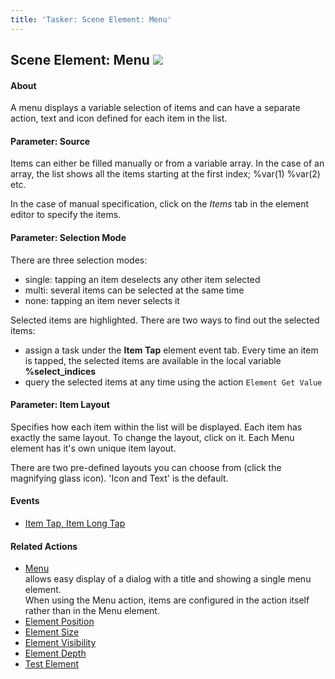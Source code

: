 ```yaml
---
title: 'Tasker: Scene Element: Menu'
---
```


Scene Element: Menu ![](icon_tasker.png)
----------------------------------------

#### About

A menu displays a variable selection of items and can have a separate
action, text and icon defined for each item in the list.

#### Parameter: Source

Items can either be filled manually or from a variable array. In the
case of an array, the list shows all the items starting at the first
index; %var(1) %var(2) etc.

In the case of manual specification, click on the *Items* tab in the
element editor to specify the items.

#### Parameter: Selection Mode

There are three selection modes:

-   single: tapping an item deselects any other item selected
-   multi: several items can be selected at the same time
-   none: tapping an item never selects it

Selected items are highlighted. There are two ways to find out the
selected items:

-   assign a task under the **Item Tap** element event tab. Every time
    an item is tapped, the selected items are available in the local
    variable **%select\_indices**
-   query the selected items at any time using the action
    `Element Get Value`

#### Parameter: Item Layout

Specifies how each item within the list will be displayed. Each item has
exactly the same layout. To change the layout, click on it. Each Menu
element has it\'s own unique item layout.

There are two pre-defined layouts you can choose from (click the
magnifying glass icon). \'Icon and Text\' is the default.

#### Events

-   [Item Tap, Item Long Tap](activity_elementedit.html#tap)

#### Related Actions

-   [Menu](help/ah_menu.html)\
    allows easy display of a dialog with a title and showing a single
    menu element.\
    When using the Menu action, items are configured in the action
    itself rather than in the Menu element.
-   [Element Position](help/ah_scene_element_position.html)
-   [Element Size](help/ah_scene_element_size.html)
-   [Element Visibility](help/ah_scene_element_visibility.html)
-   [Element Depth](help/ah_scene_element_depth.html)
-   [Test Element](help/ah_scene_element_test.html)
